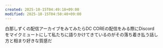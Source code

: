 ```yaml
---
created: 2025-10-15T04:49:18+09:00
modified: 2025-10-15T04:50:40+09:00
---
```


白那しずくの配信アーカイブをみてみたらDC COREの配信をみる際にDiscordをマイクミュートにして私たちに語りかけてきているのがその落ち着き払う話し方と相まり好きな質感だ
